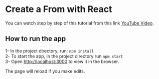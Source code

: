 # Create a From with React

You can watch step by step of this tutorial from this link [YouTube Video](https://youtu.be/qmAPo0vQRQY).

## How to run the app
1- In the project directory, run: `npm install`\
2- To start the app, In the project directory run `npm start`\
3- Open [http://localhost:3000](http://localhost:3000) to view it in the browser.

The page will reload if you make edits.

